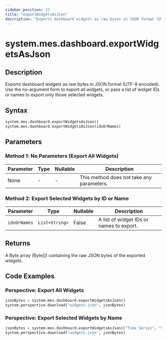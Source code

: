 ```yaml
---
sidebar_position: 33
title: "exportWidgetsAsJson"
description: "Exports dashboard widgets as raw bytes in JSON format (UTF-8 encoded)."
---
```


# system.mes.dashboard.exportWidgetsAsJson

## Description

Exports dashboard widgets as raw bytes in JSON format (UTF-8 encoded). Use the no-argument form to export all widgets,
or pass a list of widget IDs or names to export only those selected widgets.

## Syntax

```python
system.mes.dashboard.exportWidgetsAsJson()
system.mes.dashboard.exportWidgetsAsJson(idsOrNames)
```

## Parameters

### Method 1: No Parameters (Export All Widgets)

| Parameter | Type | Nullable | Description                               |
|-----------|------|----------|-------------------------------------------|
| None      | -    | -        | This method does not take any parameters. |

### Method 2: Export Selected Widgets by ID or Name

| Parameter    | Type           | Nullable | Description                              |
|--------------|----------------|----------|------------------------------------------|
| `idsOrNames` | `List<String>` | False    | A list of widget IDs or names to export. |

## Returns

A Byte array (Byte[]) containing the raw JSON bytes of the exported widgets.

## Code Examples

### Perspective: Export All Widgets

```python
jsonBytes = system.mes.dashboard.exportWidgetsAsJson()
system.perspective.download("widgets.json", jsonBytes)
```

### Perspective: Export Selected Widgets by Name

```python
jsonBytes = system.mes.dashboard.exportWidgetsAsJson(["Time Series", "Summary"])
system.perspective.download("widgets.json", jsonBytes)
```
